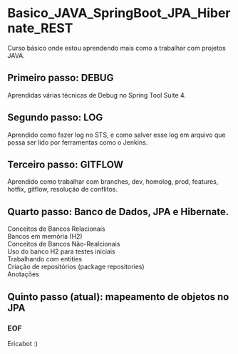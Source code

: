 # Basico_JAVA_SpringBoot_JPA_Hibernate_REST

Curso básico onde estou aprendendo mais como a trabalhar com projetos JAVA.

## Primeiro passo: DEBUG
Aprendidas várias técnicas de Debug no Spring Tool Suite 4.

## Segundo passo: LOG
Aprendido como fazer log no STS, e como salver esse log em arquivo que possa ser lido por ferramentas como o Jenkins.

## Terceiro passo: GITFLOW
Aprendido como trabalhar com branches, dev, homolog, prod, features, hotfix, gitflow, resolução de conflitos.

## Quarto passo: Banco de Dados, JPA e Hibernate.
Conceitos de Bancos Relacionais  
Bancos em memória (H2)  
Conceitos de Bancos Não-Realcionais  
Uso do banco H2 para testes iniciais  
Trabalhando com entities  
Criação de repositórios (package repositories)  
Anotações  

## Quinto passo (atual): mapeamento de objetos no JPA

### EOF
Ericabot :)